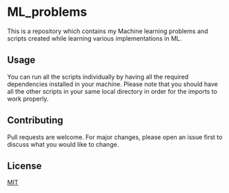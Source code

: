 # ML_problems

This is a repository which contains my Machine learning problems and scripts created while learning various implementations in ML.

## Usage

You can run all the scripts individually by having all the required dependencies installed in your machine. Please note that you should have all the other scripts in your same local directory in order for the imports to work properly.


## Contributing
Pull requests are welcome. For major changes, please open an issue first to discuss what you would like to change.


## License
[MIT](https://choosealicense.com/licenses/mit/)
